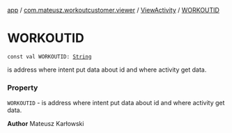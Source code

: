 [app](../../index.md) / [com.mateusz.workoutcustomer.viewer](../index.md) / [ViewActivity](index.md) / [WORKOUTID](./-w-o-r-k-o-u-t-i-d.md)

# WORKOUTID

`const val WORKOUTID: `[`String`](https://kotlinlang.org/api/latest/jvm/stdlib/kotlin/-string/index.html)

is address where intent put data about id and where activity get data.

### Property

`WORKOUTID` - is address where intent put data about id and where activity get data.

**Author**
Mateusz Karłowski

